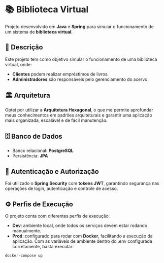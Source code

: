 # 📚 Biblioteca Virtual  

Projeto desenvolvido em **Java** e **Spring** para simular o funcionamento de um sistema de **biblioteca virtual**.  

## 📝 Descrição  
Este projeto tem como objetivo simular o funcionamento de uma biblioteca virtual, onde:  
- **Clientes** podem realizar empréstimos de livros.  
- **Administradores** são responsáveis pelo gerenciamento do acervo.  

## 🏛 Arquitetura  
Optei por utilizar a **Arquitetura Hexagonal**, o que me permite aprofundar meus conhecimentos em padrões arquiteturais e garantir uma aplicação mais organizada, escalável e de fácil manutenção.  

## 🗄 Banco de Dados  
- Banco relacional: **PostgreSQL**  
- Persistência: **JPA**  

## 🔐 Autenticação e Autorização  
Foi utilizado o **Spring Security** com **tokens JWT**, garantindo segurança nas operações de login, autenticação e controle de acesso.  

## ⚙️ Perfis de Execução  
O projeto conta com diferentes perfis de execução:  
- **Dev**: ambiente local, onde todos os serviços devem estar rodando manualmente.  
- **Prod**: configurado para rodar com **Docker**, facilitando a execução da aplicação. Com as variáveis de ambiente dentro do .env configurada corretamente, basta executar:  

```bash
docker-compose up
